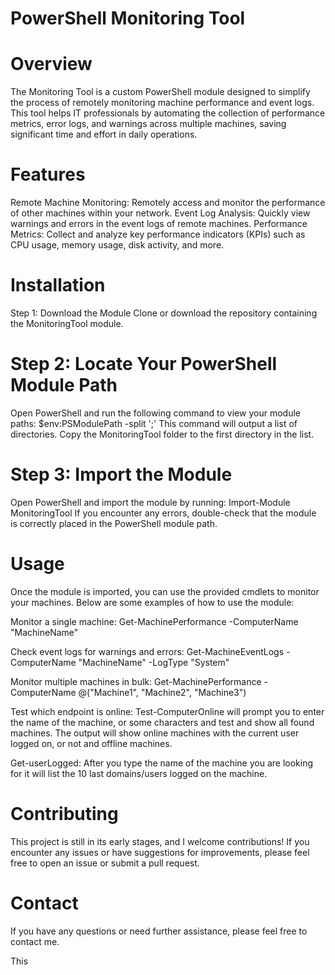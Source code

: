 # PowerShell Monitoring Tool
# Overview
The Monitoring Tool is a custom PowerShell module designed to simplify the process of remotely monitoring machine performance and event logs. This tool helps IT professionals by automating the collection of performance metrics, error logs, and warnings across multiple machines, saving significant time and effort in daily operations.

# Features
Remote Machine Monitoring: Remotely access and monitor the performance of other machines within your network.
Event Log Analysis: Quickly view warnings and errors in the event logs of remote machines.
Performance Metrics: Collect and analyze key performance indicators (KPIs) such as CPU usage, memory usage, disk activity, and more.
# Installation
Step 1: Download the Module
Clone or download the repository containing the MonitoringTool module.
# Step 2: Locate Your PowerShell Module Path
Open PowerShell and run the following command to view your module paths:
$env:PSModulePath -split ';'
This command will output a list of directories. Copy the MonitoringTool folder to the first directory in the list.
# Step 3: Import the Module
Open PowerShell and import the module by running:
Import-Module MonitoringTool
If you encounter any errors, double-check that the module is correctly placed in the PowerShell module path.
# Usage
Once the module is imported, you can use the provided cmdlets to monitor your machines. Below are some examples of how to use the module:

Monitor a single machine:
Get-MachinePerformance -ComputerName "MachineName"

Check event logs for warnings and errors:
Get-MachineEventLogs -ComputerName "MachineName" -LogType "System"

Monitor multiple machines in bulk:
Get-MachinePerformance -ComputerName @("Machine1", "Machine2", "Machine3")

Test which endpoint is online:
Test-ComputerOnline will prompt you to enter the name of the machine, or some characters and test and show all found machines.
The output will show online machines with the current user logged on, or not and offline machines.

Get-userLogged:
After you type the name of the machine you are looking for it will list the 10 last domains/users logged on the machine.

# Contributing
This project is still in its early stages, and I welcome contributions! If you encounter any issues or have suggestions for improvements, please feel free to open an issue or submit a pull request.
# Contact
If you have any questions or need further assistance, please feel free to contact me.


This